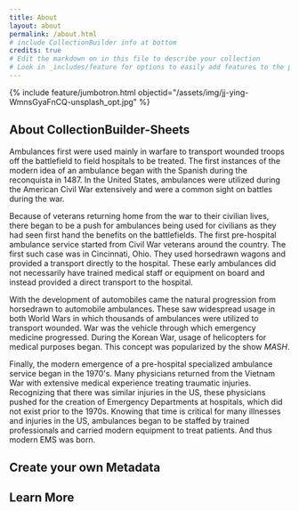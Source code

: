 ```yaml
---
title: About
layout: about
permalink: /about.html
# include CollectionBuilder info at bottom
credits: true
# Edit the markdown on in this file to describe your collection
# Look in _includes/feature for options to easily add features to the page
---
```


{% include feature/jumbotron.html objectid="/assets/img/jj-ying-WmnsGyaFnCQ-unsplash_opt.jpg" %}

## About CollectionBuilder-Sheets
Ambulances first were used mainly in warfare to transport wounded troops off the battlefield to field hospitals to be treated. The first instances of the modern idea of an ambulance began with the Spanish during the reconquista in 1487. In the United States, ambulances were utilized during the American Civil War extensively and were a common sight on battles during the war.  

Because of veterans returning home from the war to their civilian lives, there began to be a push for ambulances being used for civilians as they had seen first hand the benefits on the battlefields. The first pre-hospital ambulance service started from Civil War veterans around the country. The first such case was in Cincinnati, Ohio. They used horsedrawn wagons and provided a transport directly to the hospital. These early ambulances did not necessarily have trained medical staff or equipment on board and instead provided a direct transport to the hospital.  

With the development of automobiles came the natural progression from horsedrawn to automobile ambulances. These saw widespread usage in both World Wars in which thousands of ambulances were utilized to transport wounded. War was the vehicle through which emergency medicine progressed. During the Korean War, usage of helicopters for medical purposes began. This concept was popularized by the show _M_*A*S*H*.   

Finally, the modern emergence of a pre-hospital specialized ambulance service began in the 1970's. Many physicians returned from the Vietnam War with extensive medical experience treating traumatic injuries. Recognizing that there was similar injuries in the US, these physicians pushed for the creation of Emergency Departments at hospitals, which did not exist prior to the 1970s. Knowing that time is critical for many illnesses and injuries in the US, ambulances began to be staffed by trained professionals and carried modern equipment to treat patients. And thus modern EMS was born. 


## Create your own Metadata



## Learn More

